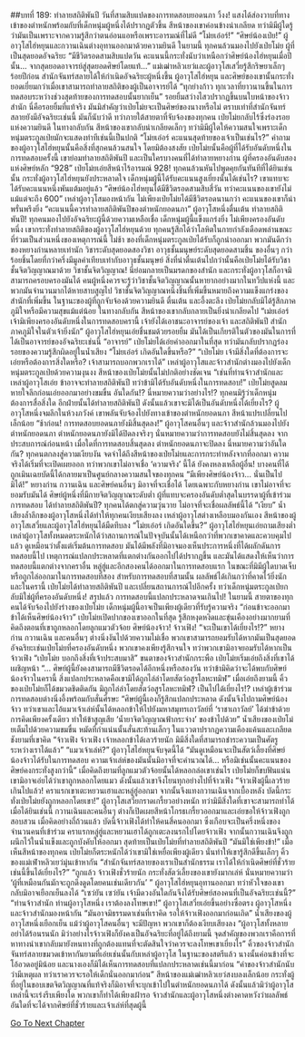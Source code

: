 ##บทที่ 189: ทำลายสถิติพันปี
วันที่สามสิบแปดของการทดสอบยอดนภา
วิ้งง!
แสงได้ส่องวาบที่ทางเข้าของตำหนักพร้อมกับที่เด็กหนุ่มผู้หนึ่งได้ปรากฏตัวขึ้น สีหน้าของเขาค่อนข้างน่าเกลียด ทว่ามิมีผู้ใดรู้ว่ามันเป็นเพราะจากความรู้สึกว่าตนอ่อนแอหรือเพราะอารมณ์ที่ไม่ดี
“โม่ยเอ๋อร์!”
“ศิษย์น้องเป่ย!”
ผู้อาวุโสไฮ่หยุนและกวานเฉินต่างอุทานออกมาด้วยความยินดี
ในยามนี้ ทุกคนล้วนมองไปยังเป่ยโม่ย ผู้ที่เป็นสุดยอดอัจฉริยะ
“มีชีวิตรอดสามสิบแปดวัน คะแนนนี้กระทั่งนับว่าเหนือกว่าศิษย์น้องไฮ่หยุนเมื่อปีนั้น... จากสุดยอดอาจารย์สู่สุดยอดศิษย์โดยแท้...”
แม่เฒ่าหลิวเยว่และผู้อาวุโสเสวี่ยรู้สึกริษยาเล็กๆ
ร้อยปีก่อน สำนักจันทร์สลายได้ให้กำเนิดอัจฉริยะผู้หนึ่งขึ้น ผู้อาวุโสไฮ่หยุน และศิษย์ของเขานั้นกระทั่งยอดเยี่ยมกว่าเมื่อเขาสามารถทำลายสถิติของผู้เป็นอาจารย์ได้
“ทุกย่างก้าว ทุกเวลาที่ยาวนานขึ้นในการทดสอบระหว่างช่วงสุดท้ายของการทดสอบนั้นยากเย็น”
รอยยิ้มสว่างไสวปรากฏขึ้นบนใบหน้าของจ้าวสำนัก นี่คือรอยยิ้มที่แท้จริง
มันมิสำคัญว่าเป่ยโม่ยจะเป็นศิษย์ของนางหรือไม่ ตราบเท่าที่สำนักจันทร์สลายยังมีอัจฉริยะเช่นนี้ มันก็นับว่าดี
ทว่าภายใต้สายตาที่จับจ้องของทุกคน เป่ยโม่ยกลับไร้ซึ่งร่องรอยแห่งความยินดี ในทางกลับกัน สีหน้าของเขากลับน่าเกลียดเล็กๆ ทว่ามิมีผู้ใดให้ความสนใจเพราะเด็กหนุ่มตระกูลเป่ยมักจะแสดงท่าทีเช่นนี้เป็นปกติ
“โม่ยเอ๋อร์ คะแนนสุดท้ายของเจ้าเป็นเช่นไร?”
คำถามของผู้อาวุโสไฮ่หยุนนั้นคือสิ่งที่สุกคนล้วนสนใจ
โดยมิต้องสงสัย เป่ยโม่ยนั้นคือผู้ที่ได้รับอันดับหนึ่งในการทดสอบครั้งนี้ เขาย่อมทำลายสถิติพันปี และเป็นใครบางคนที่ได้ทำลายหยางก่าน ผู้ที่ครองอันดับสองแห่งศิษย์หลัก
“928” เป่ยโม่ยเอ่ยสีหน้าไร้อารมณ์
928!
ทุกคนล้วนหันไปพูดคุยกันทันทีที่ได้ยินเช่นนั้น
กระทั่งผู้อาวุโสไฮ่หยุนยังประหลาดใจ เด็กหนุ่มผู้นี้ได้รับคะแนนสูงเยี่ยงนั้นได้เช่นไร? เขาแทบจะได้รับคะแนนหนึ่งพันแต้มอยู่แล้ว
“ศิษย์น้องไฮ่หยุนได้มีชีวิตรอดสามสิบสี่วัน ทว่าคะแนนของเขายังไม่แม้แต่จะถึง 600”
เหล่าผู้อาวุโสมองหน้ากัน ไม่เพียงเป่ยโม่ยได้มีชีวิตรอดนานกว่า คะแนนของเขาก็น่าพรั่นพรึงยิ่ง
“คะแนนนี้ควรทำลายสถิติพันปีของตำหนักยอดนภา”
ผู้อาวุโสหนึ่งตื่นเต้น
ทำลายสถิติพันปี!
ทุกคนมองไปยังอัจฉริยะผู้นี้ด้วยความเหลือเชื่อ
เด็กหนุ่มผู้นี้แข็งแกร่งยิ่ง ไม่เพียงครองอันดับหนึ่ง เขากระทั่งทำลายสถิติของผู้อาวุโสไฮ่หยุนด้วย ทุกคนรู้สึกได้ว่าโลหิตในกายกำลังเดือดพล่านขณะที่ร่วมเป็นส่วนหนึ่งของเหตุการณ์นี้
ไม่ช้า
ของที่เด็กหนุ่มตระกูลเป่ยได้รับก็ถูกนำออกมา พวกมันดีกว่าของหยางก่านหลายเท่านัก
วิชาระดับสุดยอดสองวิชา
อาวุธชั้นมนุษย์ระดับสุดยอดสามชิ้น
ของอื่นๆ กว่าร้อยชิ้นโดยที่กว่าครึ่งมีมูลค่าเทียบเท่ากับอาวุธชั้นมนุษย์ สิ่งที่น่าตื่นเต้นไปกว่านั้นคือเป่ยโม่ยได้รับวิชาชั้นจิตวิญญาณมาด้วย
วิชาชั้นจิตวิญญาณ!
นี่ย่อมกลายเป็นมรดกของสำนัก และกระทั่งผู้อาวุโสก็อาจมิสามารถครอบครองมันได้
คนผู้หนึ่งควรจะรู้ว่าวิชาชั้นจิตวิญญาณนั้นหายากอย่างมากในทวีปแห่งนี้ และพวกมันจำนวนมากได้หายสาบสูญไป วิชาชั้นจิตวิญญาณหนึ่งชิ้นที่เพิ่มขึ้นหมายถึงความแข็งแกร่งของสำนักที่เพิ่มขึ้น
ในฐานะของผู้ที่ถูกจับจ้องด้วยความยินดี ตื่นเต้น และอึ้งตะลึง เป่ยโม่ยกลับมิได้รู้สึกภาคภูมิใจหรือมีความสุขแม้แต่น้อย ในทางกลับกัน สีหน้าของเขากลับกลายเป็นยิ่งน่าเกลียดไป
“เม่ยเอ๋อร์ เจ้ามิเพียงครองอันดับหนึ่งในการทดสอบครานี้ เจ้ายังได้เอาชนะอาจารย์ของเจ้า และสถิติพันปี สำนักภาคภูมิใจในตัวเจ้ายิ่งนัก”
ผู้อาวุโสไฮ่หยุนเอ่ยชื่นชมด้วยรอยยิ้ม มันได้เป็นเกียรติในตัวของมันในการที่ได้เป็นอาจารย์ของอัจฉริยะเช่นนี้
“อาจารย์”
เป่ยโม่ยได้เอ่ยคำออกมาในที่สุด ทว่ามันกลับปรากฏร่องรอยของความรู้สึกผิดอยู่ในน้ำเสียง
“โม่ยเอ๋อร์ เกิดอันใดขึ้นหรือ?”
“เป่ยโม่ย เจ้ามีสิ่งใดที่ต้องการจะเอ่ยหรือต้องการสิ่งใดหรือ? เจ้าสามารถบอกพวกเราได้”
เหล่าผู้อาวุโสและจ้าวสำนักต่างมองไปยังเด็กหนุ่มตระกูลเป่ยด้วยความงุนงง สีหน้าของเป่ยโม่ยนั้นไม่ปกติอย่างชัดเจน
“เช่นที่ท่านจ้าวสำนักและเหล่าผู้อาวุโสเอ่ย ข้าอาจจะทำลายสถิติพันปี ทว่าข้ามิได้รับอันดับหนึ่งในการทดสอบ!” เป่ยโม่ยสูดลมหายใจลึกก่อนเอ่ยออกมาอย่างขมขื่น
อันใดกัน!? นี่หมายความว่าอย่างไร!?
ทุกคนมิรู้ว่าเด็กหนุ่มต้องการสื่อสิ่งใด อีกฝ่ายนั้นได้ทำลายสถิติพันปี ดังนั้นแล้วเขาจะมิได้เป็นอันดับหนึ่งได้เยี่ยงไร?
ผู้อาวุโสหนึ่งจมลึกในห้วงภวังค์ เขาพลันจับจ้องไปยังทางเข้าของตำหนักยอดนภา สีหน้าแปรเปลี่ยนไปเล็กน้อย
“ช้าก่อน! การทดสอบยอดนภายังมิสิ้นสุดลง!”
ผู้อาวุโสคนอื่นๆ และจ้าวสำนักล้วนมองไปยังตำหนักยอดนภา
ตำหนักยอดนภายังมิได้ปิดลงจริงๆ นั่นหมายความว่าการทดสอบยังไม่สิ้นสุดลง จากประสบการณ์ก่อนหน้า เมื่อใดที่การทดสอบสิ้นสุดลง ตำหนักยอดนภาจะปิดลง
นี่หมายความว่าอันใดกัน?
ทุกคนตกลงสู่ความเงียบงัน จดจำได้ถึงสีหน้าของเป่ยโม่ยและการกระทำหลังจากที่ออกมา ความจริงได้เริ่มที่จะเปิดเผยออก ทว่าพวกเขาไม่อาจเชื่อ ‘ความจริง’ นี้ได้
ยังคงหลงเหลือผู้อื่น!
บางคนที่ได้ถูกเมินเฉยบัดนี้ได้กลายมาเป็นศูนย์กลางความสนใจของทุกคน
“มีเพียงศิษย์น้องจ้าว... นั่นเป็นไปมิได้!”
หยางก่าน กวานเฉิน และศิษย์คนอื่นๆ มิอาจที่จะเชื่อได้ โดยเฉพาะกับหยางก่าน เขาไม่อาจที่จะยอมรับมันได้
ศิษย์ผู้หนึ่งที่มีกายจิตวิญญาณระดับต่ำ ผู้ที่แทบจะครองอันดับต่ำสุดในบรรดาผู้ที่เข้าร่วมการทดสอบ ได้ทำลายสถิติพันปี?
ทุกคนได้ตกสู่ความวุ่นวาย ไม่อาจที่จะเชื่อผลลัพธ์นี้ได้
“เงียบ”
น้ำเสียงล้ำลึกของผู้อาวุโสหนึ่งได้ทำให้ทุกคนเงียบเสียงลง
เหล่าผู้อาวุโสต่างเหลือบมองกันเอง สีหน้าของผู้อาวุโสเสวี่ยและผู้อาวุโสไฮ่หยุนได้มืดทึบลง
“โม่ยเอ๋อร์ เกิดอันใดขึ้น?” ผู้อาวุโสไฮ่หยุนเอ่ยถามเสียงต่ำ
เหล่าผู้อาวุโสทั้งหมดตระหนักได้ว่าสถานการณ์ในปัจจุบันนั้นได้เหนือกว่าที่พวกเขาคาดและควบคุมไปแล้ว
ดูเหมือนว่าตั้งแต่เริ่มต้นการทดสอบ มันได้มีพลังที่มิอาจมองเห็นประการหนึ่งที่ได้ผลักดันการทดสอบนี้ไป เหตุการณ์แปลกประหลาดที่แตกต่างกันออกไปได้ปรากฏขึ้น และมันได้แสดงให้เห็นว่าการทดสอบนี้แตกต่างจากคราอื่น
หลู่ฮู่และอีกสองคนได้ออกมาในการทดสอบแรก ในขณะที่มิมีผู้ใดบาดเจ็บหรือถูกไล่ออกมาในการทดสอบที่สอง
สำหรับการทดสอบที่สามนั้น ผลลัพธ์ได้เกินกว่าที่คาดไว้ยิ่งนัก
และในครานี้ เป่ยโม่ยได้ทำลายสถิติพันปี และเปลี่ยนสถานการณ์ไปอีกครั้ง
ทว่าเด็กหนุ่มตระกูลเป่ยกลับมิใช่ผู้ที่ครองอันดับหนึ่ง!
สรุปแล้ว การทดสอบนี้แปลกประหลาดจนเกินไป!
ในยามนี้ สายตาของทุกคนได้จับจ้องไปยังร่างของเป่ยโม่ย เด็กหนุ่มผู้นี้อาจเป็นเพียงผู้เดียวที่รับรู้ความจริง
“ก่อนข้าจะออกมา ข้าได้เห็นศิษย์น้องจ้าว”
เป่ยโม่ยเปิดปากของเขาออกในที่สุด รู้สึกหงุดหงิดและขุ่นเคืองอย่างมากยามที่คิดถึงตอนที่เขาถูกหลอกโดยลูกแมวตัวจ้อย
ศิษย์น้องจ้าว! จ้าวเฟิง!
“จะเป็นเขาได้เยี่ยงไร!?”
หยางก่าน กวานเฉิน และคนอื่นๆ ต่างนิ่งงันไปด้วยความไม่เชื่อ
พวกเขาสามารถยอมรับได้หากมันเป็นสุดยอดอัจฉริยะเช่นเป่ยโม่ยที่ครองอันดับหนึ่ง พวกเขาคงเพียงรู้สึกจนใจ ทว่าพวกเขามิอาจยอมรับได้หากเป็นจ้าวเฟิง
“เป่ยโม่ย บอกถึงสิ่งที่เจ้าประสบมาสิ”
ขนตาของจ้าวสำนักกระพือ
เป่ยโม่ยเริ่มเอ่ยถึงสิ่งที่เขาได้เผชิญหน้า
“... ศิษย์ผู้นี้ยังคงสามารถมีชีวิตรอดได้อีกหนึ่งหรือสองวัน ทว่าข้ามิคิดว่าจะได้พบกับศิษย์น้องจ้าวในครานี้ สิ่งแปลกประหลาดคือเขามิได้ถูกไล่ล่าโดยสัตว์อสูรโลหะทมิฬ”
เมื่อเอ่ยถึงยามนี้ คิ้วของเป่ยโม่ยก็ได้ขมวดชิดติดกัน
มิถูกไล่ล่าโดยสัตว์อสูรโลหะทมิฬ?
เป็นไปได้เยี่ยงไร!?
เหล่าผู้เข้าร่วมการทดสอบต่างนิ่งอึ้งพร้อมกับสั่นศีรษะ
“ศิษย์ผู้นี้เองก็รู้สึกแปลกประหลาด ดังนั้นจึงไปถามศิษย์น้องจ้าว ทว่าเขาและไอ้แมวเจ้าเล่ห์นั้นได้หลอกข้าให้ไปยังมหาสมุทรเถาวัลย์ที่ ‘ราชาเถาวัลย์’ ได้ฆ่าข้าด้วยการคิดเพียงครั้งเดียว ทำให้ข้าสูญเสีย ‘น้ำยาจิตวิญญาณฟ้ากระจ่าง’ ของข้าไปด้วย”
น้ำเสียงของเป่ยโม่ยเต็มไปด้วยความขมขื่น หมัดที่กำแน่นนั้นสั่นสะท้านเล็กๆ
ในแววตาปรากฏความเคืองแค้นและเกลียดชังยามที่เขาคิด
“จ้าวเฟิง จ้าวเฟิง เจ้าหลอกข้าได้เลวร้ายนัก มิมีสิ่งใดที่สามารถชำระความเป็นศัตรูระหว่างเราได้แล้ว”
“แมวเจ้าเล่ห์?”
ผู้อาวุโสไฮ่หยุนจับจุดนี้ได้
“มันดูเหมือนจะเป็นสัตว์เลี้ยงที่ศิษย์น้องจ้าวได้รับในการทดสอบ ความเจ้าเล่ห์ของมันนั้นมิอาจที่จะคำนวณได้... หรือมิเช่นนั้นคะแนนของศิษย์คงกระทั่งสูงกว่านี้”
เมื่อคิดถึงยามที่ลูกแมวตัวจ้อยนั้นได้หลอกล่อเขาเช่นไร เป่ยโม่ยก็ขบฟันแน่น
เขามิอาจเอ่ยได้ว่าเขาถูกหลอกโดยแมว ดังนั้นแล้วเขาจึงโยนทุกอย่างไปที่จ้าวเฟิง
“จ้าวเฟิงผู้นี้เลวร้ายเกินไปแล้ว! คราแรกเขาเตะหยวนเฮาและหลู่ฮู่ออกมา จากนั้นจึงแทงกวานเฉินจากเบื้องหลัง บัดนี้กระทั่งเป่ยโม่ยยังถูกหลอกโดยเขา!”
ผู้อาวุโสเสวี่ยกราดเกรี้ยวอย่างหนัก ทว่ามิมีสิ่งใดที่เขาจะสามารถทำได้
เมื่อได้ยินเช่นนี้ กวานเฉินและคนอื่นๆ ต่างก็เปิดเผยสีหน้าโกรธเกรี้ยวออกมาและเอ่ยขอให้จ้าวเฟิงถูกสอบสวน
เมื่อคิดอย่างถี่ถ้วนแล้ว บัดนี้จ้าวเฟิงได้ทำให้คนสี่คนออกมา ซึ่งเกือบจะเป็นครึ่งหนึ่งของจำนวนคนที่เข้าร่วม
คราแรกหลู่ฮู่และหยวนเฮาได้ถูกเตะลงนรกไปโดยจ้าวเฟิง จากนั้นกวานเฉินจึงถูกผนึกไว้ในน้ำแข็งและถูกบังคับให้ออกมา สุดท้ายเป็นเป่ยโม่ยที่ทำลายสถิติพันปี
“มันมิใช่เพียงข้า!”
เมื่อเห็นสีหน้าของทุกคน เป่ยโม่ยก็ตระหนักได้ว่าเขามิใช่เหยื่อเพียงผู้เดียว นั่นทำให้เขารู้สึกดีขึ้นเล็กๆ
คิ้วของแม่เฬ่าหลิวเยว่มุ่นเข้าหากัน
“สำนักจันทร์สลายของเราเป็นสำนักธรรม เราได้ให้กำเนิดศิษย์ที่ชั่วร้ายเช่นนี้ขึ้นได้เยี่ยงไร?”
“ถูกแล้ว จ้าวเฟิงชั่วร้ายนัก กระทั่งสัตว์เลี้ยงของเขายังมากเล่ห์ นั่นหมายความว่า ‘ผู้ที่เหมือนกันมักจะถูกดึงดูดโดยคนเช่นเดียวกัน’ ” ผู้อาวุโสไฮ่หยุนอุทานออกมา
ทว่าหัวใจของเขากลับมิอาจเยือกเย็นลงได้
“เซว่ยัน เซว่ยัน เจ้ามีดวงอันใดกันจึงได้รับศิษย์สองคนที่เป็นอัจฉริยะเช่นนี้?”
“ท่านจ้าวสำนัก ท่านผู้อาวุโสหนึ่ง เราต้องลงโทษเขา!” ผู้อาวุโสเสวี่ยเอ่ยขึ้นอย่างซื่อตรง
ผู้อาวุโสหนึ่งและจ้าวสำนักมองหน้ากัน
“มันอาจมิธรรมดาเช่นที่เราคิด รอให้จ้าวเฟิงออกมาก่อนเถิด”
น้ำเสียงของผู้อาวุโสหนึ่งเยือกเย็น แม้ว่าผู้อาวุโสคนอื่นๆ จะมีปัญหา พวกเขาก็ต้องเงียบเสียงลง
“ผู้อาวุโสทั้งหลาย อย่าได้ร้อนรนนัก มิว่าอย่างไรจ้าวเฟิงก็ยังคงเป็นอัจฉริยะที่อยู่ได้ถึงยามนี้ จุดสำคัญของพวกเราคือการที่หาทางนำเขากลับมายังหนทางที่ถูกต้องแทนที่จะตัดสินใจว่าควรจะลงโทษเขาเยี่ยงไร”
คิ้วของจ้าวสำนักจันทร์สลายขมวดเข้าหากันยามที่เอ่ยเช่นนั้นกับเหล่าผู้อาวุโส ในฐานะของสตรีแล้ว นางนั้นค่อนข้างที่จะโอ้อวดอยู่มิน้อย และนางเองก็มิได้เห็นการทดสอบที่แปลกประหลาดเช่นนี้มาก่อน
“คำของจ้าวสำนักนับว่ามีเหตุผล ทว่าเราควรจะรอให้เด็กนั่นออกมาก่อน”
สีหน้าของแม่เฒ่าหลิวเยว่สงบลงเล็กน้อย
กระทั่งผู้ที่อยู่ในขอบเขตจิตวิญญาณที่แท้จริงก็มิอาจที่จะบุกเข้าไปในตำหนักยอดนภาได้ ดังนั้นแล้วมิว่าผู้อาวุโสเหล่านี้จะเร่งรีบเพียงใด พวกเขาก็ทำได้เพียงเฝ้ารอ
จ้าวสำนักและผู้อาวุโสหนึ่งต่างคาดหวังว่าผลลัพธ์อันใดที่จะได้จากศิษย์ที่ชั่วร้ายและเจ้าเล่ห์ที่สุดผู้นี้


[Go To Next Chapter]( ./6.md)